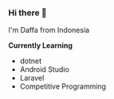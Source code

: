 ### Hi there 👋

I'm Daffa from Indonesia
<!-- [![dffrndik's GitHub stats](https://github-readme-stats.vercel.app/api?username=dffrndik)](https://github.com/dffrndik/github-readme-stats) -->

**Currently Learning**
- dotnet
- Android Studio
- Laravel
- Competitive Programming
<!--
**dffrndik/dffrndik** is a ✨ _special_ ✨ repository because its `README.md` (this file) appears on your GitHub profile.

Here are some ideas to get you started:

- 🔭 I’m currently working on ...
- 🌱 I’m currently learning ...
- 👯 I’m looking to collaborate on ...
- 🤔 I’m looking for help with ...
- 💬 Ask me about ...
- 📫 How to reach me: ...
- 😄 Pronouns: ...
- ⚡ Fun fact: ...
-->
